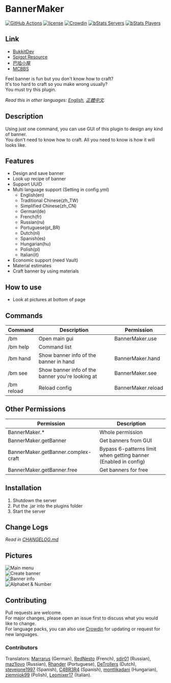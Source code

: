 # BannerMaker

[![GitHub Actions](https://github.com/jyhsu2000/BannerMaker/actions/workflows/maven.yml/badge.svg)](https://github.com/jyhsu2000/BannerMaker/actions/workflows/maven.yml)
[![license](https://img.shields.io/github/license/jyhsu2000/BannerMaker.svg)](https://github.com/jyhsu2000/BannerMaker/blob/master/LICENSE)
[![Crowdin](https://badges.crowdin.net/bannermaker/localized.svg)](https://crowdin.com/project/bannermaker)
[![bStats Servers](https://img.shields.io/bstats/servers/383?label=bStats%20servers)](https://bstats.org/plugin/bukkit/BannerMaker)
[![bStats Players](https://img.shields.io/bstats/players/383?label=bStats%20players)](https://bstats.org/plugin/bukkit/BannerMaker)

## Link

* [BukkitDev](https://dev.bukkit.org/projects/bannermaker)
* [Spigot Resource](http://www.spigotmc.org/resources/bannermaker.4380/)
* [巴哈小屋](http://home.gamer.com.tw/creationDetail.php?sn=2760067)
* [MCBBS](http://www.mcbbs.net/thread-415289-1-1.html)

Feel banner is fun but you don't know how to craft?  
It's too hard to craft so you make wrong usually?  
You must try this plugin.

*Read this in other languages: [English](README.md), [正體中文](README.zh-tw.md).*

## Description

Using just one command, you can use GUI of this plugin to design any kind of banner.  
You don't need to know how to craft. All you need to know is how it will looks like.

## Features

* Design and save banner
* Look up recipe of banner
* Support UUID
* Multi language support (Setting in config.yml)
    * English(en)
    * Traditional Chinese(zh_TW)
    * Simplified Chinese(zh_CN)
    * German(de)
    * French(fr)
    * Russian(ru)
    * Portuguese(pt_BR)
    * Dutch(nl)
    * Spanish(es)
    * Hungarian(hu)
    * Polish(pl)
    * Italian(it)
* Economic support (need Vault)
* Material estimates
* Craft banner by using materials

## How to use

* Look at pictures at bottom of page

## Commands

| **Command** | **Description**                                  | **Permission**     |
|-------------|--------------------------------------------------|--------------------|
| /bm         | Open main gui                                    | BannerMaker.use    |
| /bm help    | Command list                                     |                    |
| /bm hand    | Show banner info of the banner in hand           | BannerMaker.hand   |
| /bm see     | Show banner info of the banner you're looking at | BannerMaker.see    |
| /bm reload  | Reload config                                    | BannerMaker.reload |

## Other Permissions

| **Permission**                      | **Description**                                                 |
|-------------------------------------|-----------------------------------------------------------------|
| BannerMaker.*                       | Whole permission                                                |
| BannerMaker.getBanner               | Get banners from GUI                                            |
| BannerMaker.getBanner.complex-craft | Bypass 6-patterns limit when getting banner (Enabled in config) |
| BannerMaker.getBanner.free          | Get banners for free                                            |

## Installation

1. Shutdown the server
2. Put the .jar into the plugins folder
3. Start the server

## Change Logs

*Read in [CHANGELOG.md](CHANGELOG.md)*

## Pictures

![Main menu](http://i.imgur.com/rMTTfsE.png)  
![Create banner](http://i.imgur.com/HB6Dhm3.png)  
![Banner info](http://i.imgur.com/Xydmcbj.png)  
![Alphabet & Number](http://i.imgur.com/tGHmakp.png)

## Contributing

Pull requests are welcome.  
For major changes, please open an issue first to discuss what you would like to change.  
For language packs, you can also use [Crowdin](https://crowdin.com/project/bannermaker) for updating or request for new
languages.

### Contributors

Translators:
[Marrarus](https://github.com/Marrarus) (German),
[RedNesto](https://github.com/RedNesto) (French),
[sdir01](https://www.spigotmc.org/members/sdir01.238854/) (Russian),
[maz1lovo](https://github.com/authorless) (Russian),
[Rhander](https://www.spigotmc.org/members/rhander.103119/) (Portuguese),
[DeTrollers](https://www.spigotmc.org/members/detrollers.174265/) (Dutch),
[stevejone1997](https://www.spigotmc.org/members/stevejone1997.432373/) (Spanish),
[C4BR3R4](https://www.spigotmc.org/members/c4br3r4.26779/) (Spanish),
[montlikadani](https://www.spigotmc.org/members/toldi.251100/) (Hungarian),
[ziemniok99](https://www.spigotmc.org/members/ziemniok99.596334/) (Polish),
[Leomixer17](https://www.spigotmc.org/members/leomixer17.140367/) (Italian).
